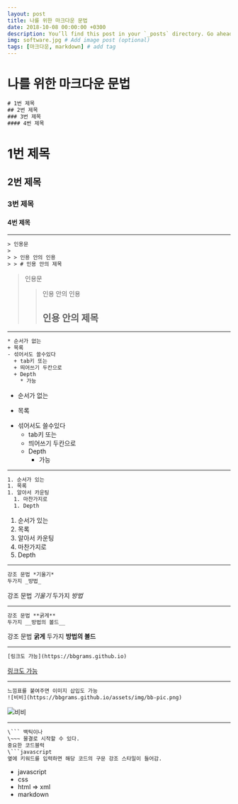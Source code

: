 ```yaml
---
layout: post
title: 나를 위한 마크다운 문법
date: 2018-10-08 00:00:00 +0300
description: You’ll find this post in your `_posts` directory. Go ahead and edit it and re-build the site to see your changes. # Add post description (optional)
img: software.jpg # Add image post (optional)
tags: [마크다운, markdown] # add tag
---
```


# 나를 위한 마크다운 문법


```xml
# 1번 제목
## 2번 제목
### 3번 제목
#### 4번 제목
````

# 1번 제목
## 2번 제목
### 3번 제목
#### 4번 제목

-----

```xml
> 인용문
>
> > 인용 안의 인용
> > # 인용 안의 제목
```

> 인용문
>
> > 인용 안의 인용
> > ## 인용 안의 제목

-----

```xml
* 순서가 없는
+ 목록
- 섞어서도 쓸수있다
  + tab키 또는
  + 띄어쓰기 두칸으로
  + Depth
    * 가능
```

* 순서가 없는
+ 목록
- 섞어서도 쓸수있다
  + tab키 또는
  + 띄어쓰기 두칸으로
  + Depth
    * 가능

-----

```xml
1. 순서가 있는
1. 목록
1. 알아서 카운팅
  1. 마찬가지로
  1. Depth
```

1. 순서가 있는
1. 목록
1. 알아서 카운팅
  1. 마찬가지로
  1. Depth

-----

```xml
강조 문법 *기울기*
두가지 _방법_
```

강조 문법 *기울기*
두가지 _방법_

-----

```xml
강조 문법 **굵게**
두가지 __방법의 볼드__
```

강조 문법 **굵게**
두가지 __방법의 볼드__

-----

```xml
[링크도 가능](https://bbgrams.github.io)
```

[링크도 가능](https://bbgrams.github.io)

-----

```xml
느낌표를 붙여주면 이미지 삽입도 가능
![비비](https://bbgrams.github.io/assets/img/bb-pic.png)
```

![비비](https://bbgrams.github.io/assets/img/bb-pic.png)

-----

```xml
\``` 백틱이나
\~~~ 물결로 시작할 수 있다.
중요한 코드블럭
\```javascript
옆에 키워드를 입력하면 해당 코드의 구문 강조 스타일이 들어감.
```
- javascript
- css
- html => xml
- markdown
